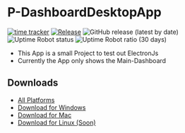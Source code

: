 # P-DashboardDesktopApp
[![time tracker](https://wakatime.com/badge/github/UltimatumGamer/P-DashboardDesktopApp.svg)](https://wakatime.com/badge/github/UltimatumGamer/P-DashboardDesktopApp) [![Release](https://github.com/UltimatumGamer/P-DashboardDesktopApp/actions/workflows/release.yml/badge.svg)](https://github.com/UltimatumGamer/P-DashboardDesktopApp/actions/workflows/release.yml) ![GitHub release (latest by date)](https://img.shields.io/github/v/release/UltimatumGamer/P-DashboardDesktopApp) ![Uptime Robot status](https://img.shields.io/uptimerobot/status/m787365149-f567e17fb3374bee7b2eccbe) ![Uptime Robot ratio (30 days)](https://img.shields.io/uptimerobot/ratio/m787365149-f567e17fb3374bee7b2eccbe)

- This App is a small Project to test out ElectronJs
- Currently the App only shows the Main-Dashboard

## Downloads

- [All Platforms](https://dashboard-app.pedda.digital/)
- [Download for Windows](https://dashboard-app.pedda.digital/download/win32)
- [Download for Mac](https://dashboard-app.pedda.digital/download/mac)
- [Download for Linux (Soon)](#)
